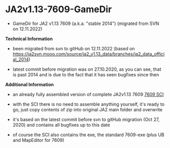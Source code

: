 # JA2v1.13-7609-GameDir

- GameDir for JA2 v1.13 7609 (a.k.a. "stable 2014") (migrated from SVN on 12.11.2022)


**Technical Information**

- been migrated from svn to gitHub on 12.11.2022 (based on https://ja2svn.mooo.com/source/ja2_v1.13_data/branches/ja2_data_official_2014)

- latest commit before migration was on 27.10.2020, as you can see, that is past 2014 and is due to the fact that it has seen bugfixes since then


**Additional Information**

- an already fully assembled version of complete JA2v1.13 7609 [7609 SCI](http://www.mediafire.com/file/12jqupe1q2ksa3b/7609_SCI.7z/file)

- with the SCI there is no need to assemble anything yourself, it's ready to go, just copy contents of zip into original JA2 main folder and overwrite

- it's based on the latest commit before svn to gitHub migration (Oct 27, 2020) and contains all bugfixes up to this date

- of course the SCI also contains the exe, the standard 7609-exe (plus UB and MapEditor for 7609)
